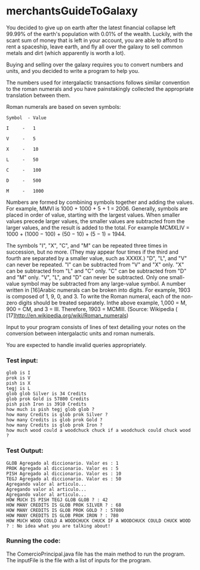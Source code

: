 # merchantsGuideToGalaxy

You decided to give up on earth after the latest financial collapse left 99.99% of the earth's population with 0.01% of the wealth. Luckily, with the scant sum of money that is left in your account, you are able to afford to rent a spaceship, leave earth, and fly all over the galaxy to sell common metals and dirt (which apparently is worth a lot).
 
Buying and selling over the galaxy requires you to convert numbers and units, and you decided to write a program to help you.
 
The numbers used for intergalactic transactions follows similar convention to the roman numerals and you have painstakingly collected the appropriate translation between them.
 
Roman numerals are based on seven symbols:
 
```
Symbol  - Value

I     -   1

V     -   5

X     -   10

L     -   50

C     -   100

D     -   500

M     -   1000
```


Numbers are formed by combining symbols together and adding the values. For example, MMVI is 1000 + 1000 + 5 + 1 = 2006. Generally, symbols are placed in order of value, starting with the largest values. When smaller values precede larger values, the smaller values are subtracted from the larger values, and the result is added to the total. For example MCMXLIV = 1000 + (1000 − 100) + (50 − 10) + (5 − 1) = 1944.


The symbols "I", "X", "C", and "M" can be repeated three times in succession, but no more. (They may appear four times if the third and fourth are separated by a smaller value, such as XXXIX.) "D", "L", and "V" can never be repeated.
"I" can be subtracted from "V" and "X" only. "X" can be subtracted from "L" and "C" only. "C" can be subtracted from "D" and "M" only. "V", "L", and "D" can never be subtracted.
Only one small-value symbol may be subtracted from any large-value symbol.
A number written in [16]Arabic numerals can be broken into digits. For example, 1903 is composed of 1, 9, 0, and 3. To write the Roman numeral, each of the non-zero digits should be treated separately. Inthe above example, 1,000 = M, 900 = CM, and 3 = III. Therefore, 1903 = MCMIII.
(Source: Wikipedia ( [17]http://en.wikipedia.org/wiki/Roman_numerals)
 
 
Input to your program consists of lines of text detailing your notes on the conversion between intergalactic units and roman numerals.
 
You are expected to handle invalid queries appropriately.
 
### Test input:
```
glob is I
prok is V
pish is X
tegj is L
glob glob Silver is 34 Credits
glob prok Gold is 57800 Credits
pish pish Iron is 3910 Credits
how much is pish tegj glob glob ?
how many Credits is glob prok Silver ?
how many Credits is glob prok Gold ?
how many Credits is glob prok Iron ?
how much wood could a woodchuck chuck if a woodchuck could chuck wood ?
```


### Test Output:

```
GLOB Agregado al diccionario. Valor es : 1
PROK Agregado al diccionario. Valor es : 5
PISH Agregado al diccionario. Valor es : 10
TEGJ Agregado al diccionario. Valor es : 50
Agregando valor al articulo...
Agregando valor al articulo...
Agregando valor al articulo...
HOW MUCH IS PISH TEGJ GLOB GLOB ? : 42
HOW MANY CREDITS IS GLOB PROK SILVER ? : 68
HOW MANY CREDITS IS GLOB PROK GOLD ? : 57800
HOW MANY CREDITS IS GLOB PROK IRON ? : 780
HOW MUCH WOOD COULD A WOODCHUCK CHUCK IF A WOODCHUCK COULD CHUCK WOOD ? : No idea what you are talking about!

```


### Running the code:

The ComercioPrincipal.java file has the main method to run the program. The inputFile is the file with a list of inputs for the program.
